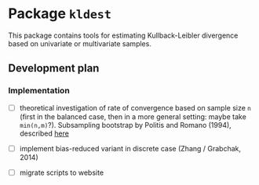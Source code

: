 
# Package `kldest`

This package contains tools for estimating Kullback-Leibler divergence based on univariate or multivariate samples. 

## Development plan

### Implementation

* [ ] theoretical investigation of rate of convergence based on sample size `n` (first in the balanced case, then in a more general setting: maybe take `min(n,m)`?). Subsampling bootstrap by Politis and Romano (1994), described [here](https://www.stat.umn.edu/geyer/5601/notes/sub.pdf)
* [ ] implement bias-reduced variant in discrete case (Zhang / Grabchak, 2014)
* [ ] migrate scripts to website

